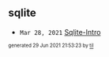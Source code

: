 ## sqlite


* <code>Mar 28, 2021</code> [Sqlite-Intro](2021-03-28T09-12-38-sqlite-intro.md)

<sup><sub>generated 29 Jun 2021 21:53:23 by <a href='https://github.com/senorprogrammer/til'>til</a></sub></sup>
